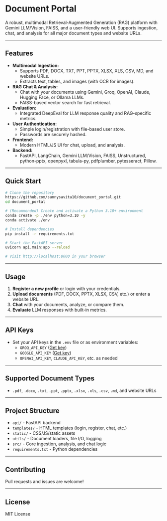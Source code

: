 # Document Portal

A robust, multimodal Retrieval-Augmented Generation (RAG) platform with Gemini LLM/Vision, FAISS, and a user-friendly web UI. Supports ingestion, chat, and analysis for all major document types and website URLs.

---

## Features

- **Multimodal Ingestion:**
  - Supports PDF, DOCX, TXT, PPT, PPTX, XLSX, XLS, CSV, MD, and website URLs.
  - Extracts text, tables, and images (with OCR for images).
- **RAG Chat & Analysis:**
  - Chat with your documents using Gemini, Groq, OpenAI, Claude, Hugging Face, or Ollama LLMs.
  - FAISS-based vector search for fast retrieval.
- **Evaluation:**
  - Integrated DeepEval for LLM response quality and RAG-specific metrics.
- **User Authentication:**
  - Simple login/registration with file-based user store.
  - Passwords are securely hashed.
- **Frontend:**
  - Modern HTML/JS UI for chat, upload, and analysis.
- **Backend:**
  - FastAPI, LangChain, Gemini LLM/Vision, FAISS, Unstructured, python-pptx, openpyxl, tabula-py, pdfplumber, pytesseract, Pillow.

---

## Quick Start

```bash
# Clone the repository
https://github.com/sunnysavita10/document_portal.git
cd document_portal

# (Recommended) Create and activate a Python 3.10+ environment
conda create -p ./env python=3.10 -y
conda activate ./env

# Install dependencies
pip install -r requirements.txt

# Start the FastAPI server
uvicorn api.main:app --reload

# Visit http://localhost:8000 in your browser
```

---

## Usage

1. **Register a new profile** or login with your credentials.
2. **Upload documents** (PDF, DOCX, PPTX, XLSX, CSV, etc.) or enter a website URL.
3. **Chat** with your documents, analyze, or compare them.
4. **Evaluate** LLM responses with built-in metrics.

---

## API Keys

- Set your API keys in the `.env` file or as environment variables:
  - `GROQ_API_KEY` ([Get key](https://console.groq.com/keys))
  - `GOOGLE_API_KEY` ([Get key](https://aistudio.google.com/apikey))
  - `OPENAI_API_KEY`, `CLAUDE_API_KEY`, etc. as needed

---

## Supported Document Types

- `.pdf`, `.docx`, `.txt`, `.ppt`, `.pptx`, `.xlsx`, `.xls`, `.csv`, `.md`, and website URLs

---

## Project Structure

- `api/` - FastAPI backend
- `templates/` - HTML templates (login, register, chat, etc.)
- `static/` - CSS/JS/static assets
- `utils/` - Document loaders, file I/O, logging
- `src/` - Core ingestion, analysis, and chat logic
- `requirements.txt` - Python dependencies

---

## Contributing

Pull requests and issues are welcome!

---

## License

MIT License


